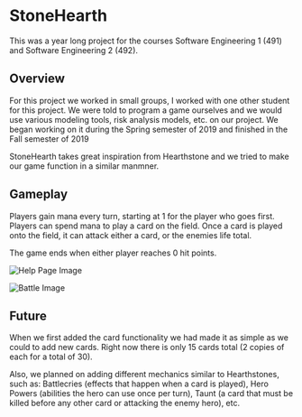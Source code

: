 # StoneHearth
This was a year long project for the courses Software Engineering 1 (491) and Software Engineering 2 (492). 

## Overview
For this project we worked in small groups, I worked with one other student for this project. We were told to program a game ourselves and we would use various modeling tools, risk analysis models, etc. on our project. We began working on it during the Spring semester of 2019 and finished in the Fall semester of 2019

StoneHearth takes great inspiration from Hearthstone and we tried to make our game function in a similar manmner.

## Gameplay
Players gain mana every turn, starting at 1 for the player who goes first. Players can spend mana to play a card on the field.
Once a card is played onto the field, it can attack either a card, or the enemies life total.

The game ends when either player reaches 0 hit points.

![Help Page Image](https://i.ibb.co/CzQhP4F/stonehearth-Help.png)

![Battle Image](https://i.ibb.co/GQ4wK2J/stonehearth-Battle.png)

## Future
When we first added the card functionality we had made it as simple as we could to add new cards. Right now there is only 15 cards total (2 copies of each for a total of 30).

Also, we planned on adding different mechanics similar to Hearthstones, such as: Battlecries (effects that happen when a card is played), Hero Powers (abilities the hero can use once per turn), Taunt (a card that must be killed before any other card or attacking the enemy hero), etc.
